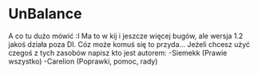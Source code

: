 # UnBalance
A co tu dużo mówić :I
Ma to w kij i jeszcze więcej bugów, ale wersja 1.2 jakoś działa poza DI.
Cóz może komuś się to przyda...
Jeżeli chcesz użyć czegoś z tych zasobów napisz kto jest autorem:
-Siemekk (Prawie wszystko)
-Carelion (Poprawki, pomoc, rady)
